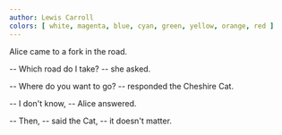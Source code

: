 ```yaml
---
author: Lewis Carroll
colors: [ white, magenta, blue, cyan, green, yellow, orange, red ]
---
```

Alice came to a fork in the road.

-- Which road do I take? -- she asked.

-- Where do you want to go? -- responded the Cheshire Cat.

-- I don't know, -- Alice answered.

-- Then, -- said the Cat,
-- it doesn't matter.
